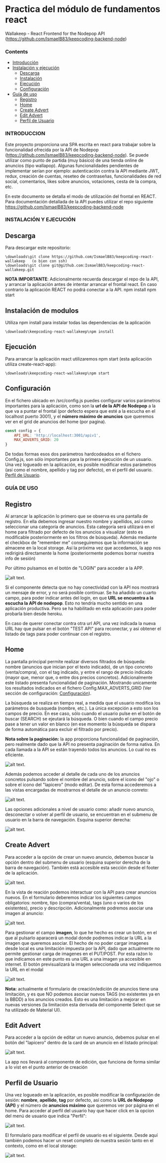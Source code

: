 # Practica del módulo de fundamentos react
Wallakeep - React Frontend for the Nodepop API (https://github.com/IsmaelB83/keepcoding-backend-node)

### Contents
- [Introducción](#INTRODUCCION)
- [Instalación y ejecución](#INSTALACIÓN-Y-EJECUCIÓN)
  - [Descarga](#Descarga)
  - [Instalación](#Inicialización-de-base-de-datos)
  - [Ejecución](#Ejecución)
  - [Configuración](#Configuración)
- [Guía de uso](#GUÍA-DE-USO)
  - [Registro](#Registro)
  - [Home](#Home)
  - [Create Advert](#Create-Advert)
  - [Edit Advert](#Edit-Advert)
  - [Perfil de Usuario](#Perfil-de-Usuario)


### INTRODUCCION

Este proyecto proporciona una SPA escrita en react para trabajar sobre la funcionalidad ofrecida por la API de Nodepop (https://github.com/IsmaelB83/keepcoding-backend-node). Se puede utilizar como
punto de partida (muy básico) de una tienda online de anuncios (tipo wallapop). Algunas funcionalidades pendientes de implementar serían por ejemplo: autenticación contra la API mediante JWT, redux,
creación de cuentas, reseteo de contraseñas, funcionalidades de red social, comentarios, likes sobre anuncios, votaciones, cesta de la compra, etc.

En este documento se detalla el modo de utilización del frontal en REACT. Para documentación detallada de la API puedes utilizar el repo siguiente https://github.com/IsmaelB83/keepcoding-backend-node

### INSTALACIÓN Y EJECUCIÓN

## Descarga

Para descargar este repositorio:
```
\downloads\git clone https://github.com/IsmaelB83/keepcoding-react-wallakeep   (o bien con ssh)
\downloads\git clone git@github.com:IsmaelB83/keepcoding-react-wallakeep.git
```

**NOTA IMPORTANTE**: Adicionalmente recuerda descargar el repo de la API, y arrancar la aplicación antes de intentar arrancar el frontal react. En caso contrario la aplicación REACT no podrá conectar a la API.
npm install
npm start

## Instalación de modulos

Utiliza npm install para instalar todas las dependencias de la aplicación
```
\downloads\keepcoding-react-wallakeep\npm install
```

## Ejecución

Para arrancar la aplicación react utilizaremos npm start (esta aplicación utiliza create-react-app):
```
\downloads\keepcoding-react-wallakeep\npm start
```

## Configuración

En el fichero ubicado en /src/config.js puedes configurar varios parámetros importantes para la aplicación, como son la **url de la API de Nodepop** a la que va a puntar el frontal (por defecto espera que esté a la escucha en el localhost puerto 3001), y el **número máximo de anuncios** que queremos ver en el grid de anuncios del home (por pagina).
```js
const config = {
    API_URL: 'http://localhost:3001/apiv1',
    MAX_ADVERTS_GRID: 20
}
```

De todas formas esos dos parámetros hardcodeados en el fichero Config.js, son sólo importantes para la primera ejecución de un usuario. Una vez logueado en la aplicación, es posible modificar estos parámetros (así como el nombre, apellido y tag por defecto), en el perfil del usuario. [Perfil de Usuario](#Perfil-de-Usuario).

### GUÍA DE USO

## Registro

Al arrancar la aplicación lo primero que se observa es una pantalla de registro. En ella debemos ingresar nuestro nombre y apellidos, así como seleccionar una categoría de anuncios. Esta categoría será utilizará en el home para filtrado por defecto de los anuncios a visualizar (esto es modificable posteriormente en los filtros de búsqueda). Además mediante el checkbox de "remember me" conseguiremos que la información se almacene en la local storage. Así la próxima vez que accedamos, la app nos redirigirá directamente la home (posteriormente podemos borrar nuestra info de sesión)

Por último pulsamos en el botón de "LOGIN" para acceder a la APP. 

![alt text](https://raw.githubusercontent.com/IsmaelB83/keepcoding-react-wallakeep/master/src/assets/images/readme/register.jpg).

Si el componente detecta que no hay conectividad con la API nos mostrará un mensaje de error, y no será posible continuar. Se ha añadido un cuarto campo, para poder indicar antes del login, en que **URL se encuentra a la escucha la API de nodepop**. Esto no tendría mucho sentido en una aplicación productiva. Pero se ha habilitado en esta aplicación para poder probarla bien desde heroku.

En caso de querer conectar contra otra url API, una vez indicada la nueva URL hay que pulsar en el botón "TEST API" para reconectar, y así obtener el listado de tags para poder continuar con el registro.

## Home

La pantalla principal permite realizar diversos filtrados de búsqueda: nombre (anuncios que inician por el texto indicado), de un tipo concreto (venta/compra), con el tag indicado, y entre el rango de precio indicado (mayor que, menor que, o entre dos precios concretos). Adicionalmente este listado presenta funcionalidad de paginación. Mostrando unicamente los resultados indicados en el fichero Config.MAX_ADVERTS_GRID (Ver sección de configuración: [Configuración](#Configuración)).

La búsqueda se realiza en tiempo real, a medida que el usuario modifica los parámetros de busqueda (nombre, etc.). La única excepción a esto son los campos de precio. En ese caso, sólo cuando el usuario pulse en el botón de buscar (SEARCH) se ejeutará la búsqueda. O bien cuando el campo precio pase a tener un valor en blanco (en ese momento la búsqueda se dispara de forma automática para excluir el filtrado por precio).

**Nota sobre la paginación:** la app proporciona funcionalidad de paginación, pero realmente dado que la API no presenta paginación de forma nativa. En cada llamada a la API se están trayendo todos los anuncios. Lo cual no es eficiente.

![alt text](https://raw.githubusercontent.com/IsmaelB83/keepcoding-react-wallakeep/master/src/assets/images/readme/home_1.jpg).

Además podemos acceder al detalle de cada uno de los anuncios concretos pulsando sobre el nombre del anuncio, sobre el icono del "ojo" o sobre el icono del "lapicero" (modo editar). De esta forma accederemos a las vistas encargadas de mostrarnos el detalle de un anuncio conreto:

![alt text](https://raw.githubusercontent.com/IsmaelB83/keepcoding-react-wallakeep/master/src/assets/images/readme/home_2.jpg).

Las opciones adicionales a nivel de usuario como: añadir nuevo anuncio, desconectar o volver al perfil de usuario, se encuentran en el submenu de usuario en la barra de navegación. Esquina superior derecha:

![alt text](https://raw.githubusercontent.com/IsmaelB83/keepcoding-react-wallakeep/master/src/assets/images/readme/usermenu.jpg).

## Create Advert

Para acceder a la opción de crear un nuevo anuncio, debemos buscar la opción dentro del submenu de usuario (esquina superior derecha de la barra de navegación). También está accesible esta sección desde el footer de la aplicación.

![alt text](https://raw.githubusercontent.com/IsmaelB83/keepcoding-react-wallakeep/master/src/assets/images/readme/usermenu_2.jpg).

En la vista de reación podemos interactuar con la API para crear anuncios nuevos. En el formulario deberemos indicar los siguientes campos obligatorios: nombre, tipo (compra/venta), tags (uno o varios de los existentes), precio y descripción. Adicionalmente podremos asociar una imagen al anuncio:

![alt text](https://raw.githubusercontent.com/IsmaelB83/keepcoding-react-wallakeep/master/src/assets/images/readme/home_3.jpg).

Para gestionar el campo **imagen**, lo que he hecho es crear un botón, en el que al pulsarlo aparacerá un modal donde podremos indicar la URL a la imagen que queremos asociar. El hecho de no poder cargar imagenes desde local es una limitación impuesta por la API, dado que actualmente no permite gestionar carga de imagenes en el PUT/POST. Por esta raźon lo que indicamos en este punto es una URL a una imagen ya accesible en internet. El botón previsualizará la imagen seleccionada una vez indiquemos la URL en el modal

![alt text](https://raw.githubusercontent.com/IsmaelB83/keepcoding-react-wallakeep/master/src/assets/images/readme/home_4.jpg).

**Nota:** actualmente el formulario de creación/edición de anuncios tiene una limitación, y es que NO podemos asociar nuevos TAGS (no existentes ya en la BBDD) a los anuncios creados. Esto es una limitación a mejorar en nuevas versiones (la limitación esta derivada del componente Select que se ha utilizado de Material UI).

## Edit Advert

Para acceder a la opción de editar un nuevo anuncio, debemos pulsar en el botón del "lapicero" dentro de la card de un anuncio en el listado principal:

![alt text](https://raw.githubusercontent.com/IsmaelB83/keepcoding-react-wallakeep/master/src/assets/images/readme/home_2.jpg).

La app nos llevará al componente de edición, que funciona de forma similar a lo vist en el punto anterior de creación

## Perfil de Usuario

Una vez logueado en la aplicación, es posible modificar la configuración de sesión: **nombre**, **apellido**, **tag** por defecto, así como la **URL de Nodepop (API)** y  el número de **anuncios máximo** que queremos ver por página en el home. Para acceder al perfil del usuario hay que hacer click en la opcion del menú de usuario que indica "Perfil":

![alt text](https://raw.githubusercontent.com/IsmaelB83/keepcoding-react-wallakeep/master/src/assets/images/readme/usermenu_3.jpg).

El formulario para modificar el perfil de usuario es el siguiente. Desde aquí también podemos hacer un reset completo de nuestra sesión tanto en el contexto, como en el local storage:

![alt text](https://raw.githubusercontent.com/IsmaelB83/keepcoding-react-wallakeep/master/src/assets/images/readme/profile.jpg).